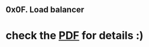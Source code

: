## 0x0F. Load balancer

# check the [PDF](./Project_0x0F.Loadbalancer_ALXAfricaIntranet.pdf) for details :)
